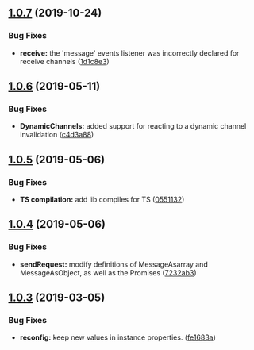 ## [1.0.7](https://github.com/kumori-systems/component/compare/v1.0.6...v1.0.7) (2019-10-24)


### Bug Fixes

* **receive:** the 'message' events listener was incorrectly declared for receive channels ([1d1c8e3](https://github.com/kumori-systems/component/commit/1d1c8e3ddf97f420f5424639f94c707be6958c32))

## [1.0.6](https://github.com/kumori-systems/component/compare/v1.0.5...v1.0.6) (2019-05-11)


### Bug Fixes

* **DynamicChannels:** added support for reacting to a dynamic channel invalidation ([c4d3a88](https://github.com/kumori-systems/component/commit/c4d3a88))

## [1.0.5](https://github.com/kumori-systems/component/compare/v1.0.4...v1.0.5) (2019-05-06)


### Bug Fixes

* **TS compilation:** add lib compiles for TS ([0551132](https://github.com/kumori-systems/component/commit/0551132))

## [1.0.4](https://github.com/kumori-systems/component/compare/v1.0.3...v1.0.4) (2019-05-06)


### Bug Fixes

* **sendRequest:** modify definitions of MessageAsarray and MessageAsObject, as well as the Promises ([7232ab3](https://github.com/kumori-systems/component/commit/7232ab3))

## [1.0.3](https://github.com/kumori-systems/component/compare/v1.0.2...v1.0.3) (2019-03-05)


### Bug Fixes

* **reconfig:** keep new values in instance properties. ([fe1683a](https://github.com/kumori-systems/component/commit/fe1683a))
